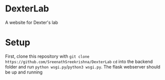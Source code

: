 # DexterLab
A website for Dexter's lab

# Setup

First, clone this repository with `git clone https://github.com/SreenathSreekrishna/DexterLab`
`cd` into the backend folder and run `python wsgi.py`/`python3 wsgi.py`.
The flask webserver should be up and running
